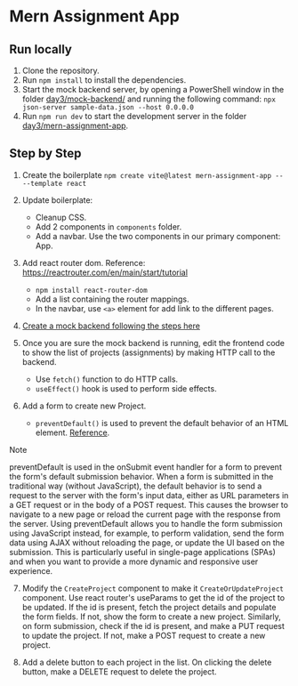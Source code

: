 # Mern Assignment App

## Run locally

1. Clone the repository.
2. Run `npm install` to install the dependencies.
3. Start the mock backend server, by opening a PowerShell window in the folder [day3/mock-backend/](./mock-backend/) and running the following command:
    `npx json-server sample-data.json --host 0.0.0.0`
4. Run `npm run dev` to start the development server in the folder [day3/mern-assignment-app](./mern-assignment-app/).

## Step by Step

1. Create the boilerplate
`npm create vite@latest mern-assignment-app -- --template react`

2. Update boilerplate:
    - Cleanup CSS.
    - Add 2 components in `components` folder.
    - Add a navbar. Use the two components in our primary component: App.


3. Add react router dom. Reference: https://reactrouter.com/en/main/start/tutorial
    - `npm install react-router-dom`
    - Add a list containing the router mappings.
    - In the navbar, use `<a>` element for add link to the different pages.

4. [Create a mock backend following the steps here](./mock-backend/README.md)

5. Once you are sure the mock backend is running, edit the frontend code to show the list of projects (assignments) by making HTTP call to the backend.
    - Use `fetch()` function to do HTTP calls.
    - `useEffect()` hook is used to perform side effects.

6. Add a form to create new Project.
    - `preventDefault()` is used to prevent the default behavior of an HTML element. [Reference](https://developer.mozilla.org/en-US/docs/Web/API/Event/preventDefault).<br/>
    
> [!NOTE]
>  preventDefault is used in the onSubmit event handler for a form to prevent the form's default submission behavior. When a form is submitted in the traditional way (without JavaScript), the default behavior is to send a request to the server with the form's input data, either as URL parameters in a GET request or in the body of a POST request. This causes the browser to navigate to a new page or reload the current page with the response from the server.
>   Using preventDefault allows you to handle the form submission using JavaScript instead, for example, to perform validation, send the form data using AJAX without reloading the page, or update the UI based on the submission. This is particularly useful in single-page applications (SPAs) and when you want to provide a more dynamic and responsive user experience.

7. Modify the `CreateProject` component to make it `CreateOrUpdateProject` component. Use react router's useParams to get the id of the project to be updated. If the id is present, fetch the project details and populate the form fields. If not, show the form to create a new project. Similarly, on form submission, check if the id is present, and make a PUT request to update the project. If not, make a POST request to create a new project.

8. Add a delete button to each project in the list. On clicking the delete button, make a DELETE request to delete the project.
